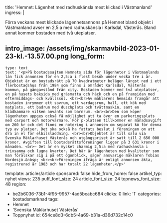 title: 'Hemnet: Lägenhet med radhuskänsla mest klickad i Västmanland'
ingress: |
  <p>Förra veckans mest klickade lägenhetsannons på Hemnet bland objekt i Västmanland avser en 2,5:a med radhuskänsla i Karlsdal, Västerås. Bland annat kommer bostaden med två uteplatser.
  </p>
  
intro_image: /assets/img/skarmavbild-2023-01-23-kl.-13.57.00.png
long_form:
  -
    type: text
    text: '<p>På bostadssajten Hemnets sida för lägenheter i Västmanlands län fick annonsen för en 2,5:a i flest besök under vecka tre i år. Objektet är en bostadsrätt på 70 kvadratmeter belägen längst ned i ett flerbostadshus från 1984 som finns i området Karlsdal, Västerås kommun, på gångavstånd från city. Bostaden kommer med två uteplatser, en på husets baksida med gräsmatta och häck och en på framsidan med eftermiddags- och kvällssol. <br><br>Av mäklarens hemsida framgår att bostaden inrymmer ett sovrum, ett vardagsrum, hall, ett kök med matplats, ett badrum med duschplats och tvättmaskin, samt en klädkammare vilken använts som barnrum. <br><br>Den som köper lägenheten uppges också få möjlighet att ta över en parkeringsplats med carport och motorvärmare. För p-platsen tillkommer en månadsavgift om 260 kr och det finns en notering i annonsen om separat kö för denna typ av platser. Det ska också ha fattats beslut i föreningen om att dra in el för elbilsladdning. <br><br>Objektet är till salu via Svenska Mäklarhuset Västerås och utgångspriset är satt till 2 650 000 kronor. Avgiften till bostadsrättsföreningen ligger på 3 631 kronor i månaden. <br>– Det är en mycket charmig 2,5:a med radhuskänsla i trivsamma och lugna kvarter. Det här är lägenheten med kvaliteter som man förälskar sig i på ett ögonblick, säger ansvarige mäklaren Tobias Nordesjö.&nbsp; <br><br>Föreningen ifråga är enligt annonsen äkta, registrerad år 1983 och har totalt 22 lägenheter.</p>'
template: articles/article
sponsored: false
hide_from_home: false
artikel_typ: nyhet
views: 235
puff_font_size: 24
article_font_size: 24
topnews_font_size: 48
region:
  - be2b6036-73b1-4f95-9957-4ad5bcabc684
clicks: 0
link: '1'
categories: bostadsmarknad
tags:
  - Hemnet
  - 'Svenska Mäklarhuset Västerås'
  - Toppnyhet
id: 654ce8d3-6db5-4a69-b31a-d36d732c14c0
